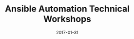 ---
title: "Ansible Automation Technical Workshops"
date: "2017-01-31"
expiryDate: "2017-01-31"

event_start_date: "2017-01-31"
event_end_date: "2017-01-31"
event_start_time: "08:30 AM"
event_end_time: "03:30 PM"
event_location: "Philadelphia, PA"
event_link: "https://ansibleworkshop.com/workshops/Philadelphia_Jan31"

event_type: "Workshop"
event_technology: "Ansible"
---